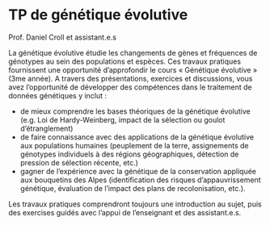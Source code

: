 # TP de génétique évolutive

Prof. Daniel Croll et assistant.e.s

La génétique évolutive étudie les changements de gènes et fréquences de génotypes au sein des populations et espèces. Ces travaux pratiques fournissent une opportunité d’approfondir le cours « Génétique évolutive » (3me année). A travers des présentations, exercices et discussions, vous avez l’opportunité de développer des compétences dans le traitement de données génétiques y inclut :
- de mieux comprendre les bases théoriques de la génétique évolutive (e.g. Loi de Hardy-Weinberg, impact de la sélection ou goulot d’étranglement)
- de faire connaissance avec des applications de la génétique évolutive aux populations humaines (peuplement de la terre, assignements de génotypes individuels à des régions géographiques, détection de pression de sélection récente, etc.)
- gagner de l’expérience avec la génétique de la conservation appliquée aux bouquetins des Alpes (identification des risques d’appauvrissement génétique, évaluation de l’impact des plans de recolonisation, etc.).

Les travaux pratiques comprendront toujours une introduction au sujet, puis des exercises guidés avec l’appui de l’enseignant et des assistant.e.s.
